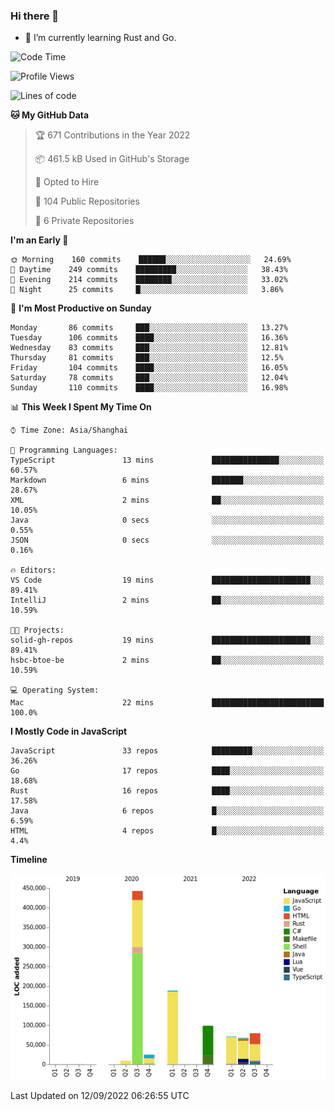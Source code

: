 ### Hi there 👋

- 🌱 I’m currently learning Rust and Go.

<!--START_SECTION:waka-->
![Code Time](http://img.shields.io/badge/Code%20Time-688%20hrs%201%20min-blue)

![Profile Views](http://img.shields.io/badge/Profile%20Views-0-blue)

![Lines of code](https://img.shields.io/badge/From%20Hello%20World%20I%27ve%20Written-981%20Thousand%20lines%20of%20code-blue)

**🐱 My GitHub Data** 

> 🏆 671 Contributions in the Year 2022
 > 
> 📦 461.5 kB Used in GitHub's Storage 
 > 
> 💼 Opted to Hire
 > 
> 📜 104 Public Repositories 
 > 
> 🔑 6 Private Repositories  
 > 
**I'm an Early 🐤** 

```text
🌞 Morning    160 commits    ██████░░░░░░░░░░░░░░░░░░░   24.69% 
🌆 Daytime    249 commits    █████████░░░░░░░░░░░░░░░░   38.43% 
🌃 Evening    214 commits    ████████░░░░░░░░░░░░░░░░░   33.02% 
🌙 Night      25 commits     █░░░░░░░░░░░░░░░░░░░░░░░░   3.86%

```
📅 **I'm Most Productive on Sunday** 

```text
Monday       86 commits     ███░░░░░░░░░░░░░░░░░░░░░░   13.27% 
Tuesday      106 commits    ████░░░░░░░░░░░░░░░░░░░░░   16.36% 
Wednesday    83 commits     ███░░░░░░░░░░░░░░░░░░░░░░   12.81% 
Thursday     81 commits     ███░░░░░░░░░░░░░░░░░░░░░░   12.5% 
Friday       104 commits    ████░░░░░░░░░░░░░░░░░░░░░   16.05% 
Saturday     78 commits     ███░░░░░░░░░░░░░░░░░░░░░░   12.04% 
Sunday       110 commits    ████░░░░░░░░░░░░░░░░░░░░░   16.98%

```


📊 **This Week I Spent My Time On** 

```text
⌚︎ Time Zone: Asia/Shanghai

💬 Programming Languages: 
TypeScript               13 mins             ███████████████░░░░░░░░░░   60.57% 
Markdown                 6 mins              ███████░░░░░░░░░░░░░░░░░░   28.67% 
XML                      2 mins              ██░░░░░░░░░░░░░░░░░░░░░░░   10.05% 
Java                     0 secs              ░░░░░░░░░░░░░░░░░░░░░░░░░   0.55% 
JSON                     0 secs              ░░░░░░░░░░░░░░░░░░░░░░░░░   0.16%

🔥 Editors: 
VS Code                  19 mins             ██████████████████████░░░   89.41% 
IntelliJ                 2 mins              ██░░░░░░░░░░░░░░░░░░░░░░░   10.59%

🐱‍💻 Projects: 
solid-gh-repos           19 mins             ██████████████████████░░░   89.41% 
hsbc-btoe-be             2 mins              ██░░░░░░░░░░░░░░░░░░░░░░░   10.59%

💻 Operating System: 
Mac                      22 mins             █████████████████████████   100.0%

```

**I Mostly Code in JavaScript** 

```text
JavaScript               33 repos            █████████░░░░░░░░░░░░░░░░   36.26% 
Go                       17 repos            ████░░░░░░░░░░░░░░░░░░░░░   18.68% 
Rust                     16 repos            ████░░░░░░░░░░░░░░░░░░░░░   17.58% 
Java                     6 repos             █░░░░░░░░░░░░░░░░░░░░░░░░   6.59% 
HTML                     4 repos             █░░░░░░░░░░░░░░░░░░░░░░░░   4.4%

```


**Timeline**

![Chart not found](https://raw.githubusercontent.com/elton/elton/main/charts/bar_graph.png) 


 Last Updated on 12/09/2022 06:26:55 UTC
<!--END_SECTION:waka-->

<!--
**elton/elton** is a ✨ _special_ ✨ repository because its `README.md` (this file) appears on your GitHub profile.

Here are some ideas to get you started:

- 🔭 I’m currently working on ...
- 🌱 I’m currently learning ...
- 👯 I’m looking to collaborate on ...
- 🤔 I’m looking for help with ...
- 💬 Ask me about ...
- 📫 How to reach me: ...
- 😄 Pronouns: ...
- ⚡ Fun fact: ...
-->

